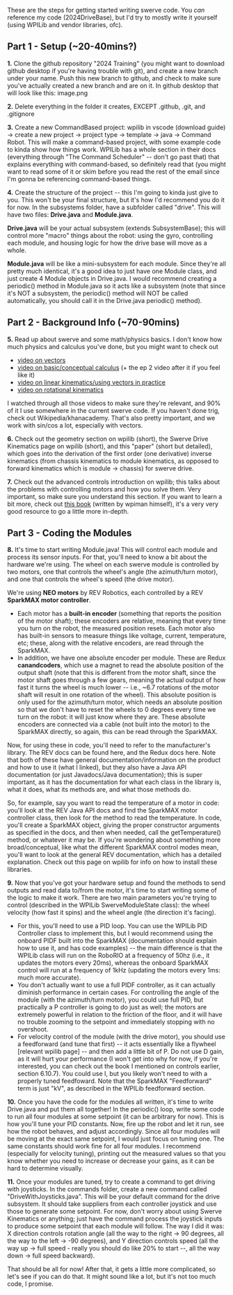 These are the steps for getting started writing swerve code. You *can* reference my code (2024DriveBase), but I'd try to mostly write it yourself (using WPILib and vendor libraries, ofc).


## Part 1 - Setup (~20-40mins?)

**1.** Clone the github repository "2024 Training" (you might want to download github desktop if you're having trouble with git), and create a new branch under your name. Push this new branch to github, and check to make sure you've actually created a new branch and are on it. In github desktop that will look like this: 
image.png

**2.** Delete everything in the folder it creates, EXCEPT .github, .git, and .gitignore

**3.** Create a new CommandBased project: wpilib in vscode (download guide) -> create a new project -> project type -> template -> java -> Command Robot. This will make a command-based project, with some example code to kinda show how things work. WPILib has a whole section in their docs (everything through "The Command Scheduler" -- don't go past that) that explains everything with command-based, so definitely read that (you might want to read some of it or skim before you read the rest of the email since I'm gonna be referencing command-based things.

**4.** Create the structure of the project -- this I'm going to kinda just give to you. This won't be your final structure, but it's how I'd recommend you do it for now. In the subsystems folder, have a subfolder called "drive". This will have two files: **Drive.java** and **Module.java**. 

**Drive.java** will be your actual subsystem (extends SubsystemBase); this will control more "macro" things about the robot: using the gyro, controlling each module, and housing logic for how the drive base will move as a whole. 

**Module.java** will be like a mini-subsystem for each module. Since they're all pretty much identical, it's a good idea to just have one Module class, and just create 4 Module objects in Drive.java. I would recommend creating a periodic() method in Module.java so it acts like a subsystem (note that since it's NOT a subsystem, the periodic() method will NOT be called automatically, you should call it in the Drive.java periodic() method).


## Part 2 - Background Info (~70-90mins)

**5.** Read up about swerve and some math/physics basics. I don't know how much physics and calculus you've done, but you might want to check out 
- [video on vectors](https://www.youtube.com/watch?v=fNk_zzaMoSs&ab_channel=3Blue1Brown)
- [video on basic/conceptual calculus](https://www.youtube.com/watch?v=WUvTyaaNkzM&ab_channel=3Blue1Brown) (+ the ep 2 video after it if you feel like it)
- [video on linear kinematics/using vectors in practice](https://www.flippingphysics.com/apc-kinematics-review.html)
- [video on rotational kinematics](https://www.flippingphysics.com/apc-rotational-kinematics-review.html)

I watched through all those videos to make sure they're relevant, and 90% of it I use somewhere in the current swerve code. If you haven't done trig, check out Wikipedia/khanacademy. That's also pretty important, and we work with sin/cos a lot, especially with vectors. 

**6.** Check out the geometry section on wpilib (short), the Swerve Drive Kinematics page on wpilib (short), and this "paper" (short but detailed), which goes into the derivation of the first order (one derivative) inverse kinematics (from chassis kinematics to module kinematics, as opposed to forward kinematics which is module -> chassis) for swerve drive.

**7.** Check out the advanced controls introduction on wpilib; this talks about the problems with controlling motors and how you solve them. Very important, so make sure you understand this section. If you want to learn a bit more, check out [this book](https://file.tavsys.net/control/controls-engineering-in-frc.pdf) (written by wpiman himself), it's a very very good resource to go a little more in-depth.


## Part 3 - Coding the Modules

**8.** It's time to start writing Module.java! This will control each module and process its sensor inputs. For that, you'll need to know a bit about the hardware we're using. The wheel on each swerve module is controlled by two motors, one that controls the wheel's angle (the azimuth/turn motor), and one that controls the wheel's speed (the drive motor). 

We're using **NEO motors** by REV Robotics, each controlled by a REV **SparkMAX motor controller**. 
- Each motor has a **built-in encoder** (something that reports the position of the motor shaft); these encoders are relative, meaning that every time you turn on the robot, the measured position resets. Each motor also has built-in sensors to measure things like voltage, current, temperature, etc; these, along with the relative encoders, are read through the SparkMAX.
- In addition, we have one absolute encoder per module. These are Redux **canandcoders**, which use a magnet to read the absolute position of the output shaft (note that this is different from the motor shaft, since the motor shaft goes through a few gears, meaning the actual output of how fast it turns the wheel is much lower -- i.e., ~6.7 rotations of the motor shaft will result in one rotation of the wheel). This absolute position is only used for the azimuth/turn motor, which needs an absolute position so that we don't have to reset the wheels to 0 degrees every time we turn on the robot: it will just know where they are. These absolute encoders are connected via a cable (not built into the motor) to the SparkMAX directly, so again, this can be read through the SparkMAX.

Now, for using these in code, you'll need to refer to the manufacturer's library. The REV docs can be found here, and the Redux docs here. Note that both of these have general documentation/information on the product and how to use it (what I linked), but they also have a Java API documentation (or just Javadocs/Java documentation); this is super important, as it has the documentation for what each class in the library is, what it does, what its methods are, and what those methods do. 

So, for example, say you want to read the temperature of a motor in code: you'll look at the REV Java API docs and find the SparkMAX motor controller class, then look for the method to read the temperature. In code, you'll create a SparkMAX object, giving the proper constructor arguments as specified in the docs, and then when needed, call the getTemperature() method, or whatever it may be. If you're wondering about something more broad/conceptual, like what the different SparkMAX control modes mean, you'll want to look at the general REV documentation, which has a detailed explanation. Check out this page on wpilib for info on how to install these libraries.

**9.** Now that you've got your hardware setup and found the methods to send outputs and read data to/from the motor, it's time to start writing some of the logic to make it work. There are two main parameters you're trying to control (described in the WPILib SwerveModuleState class): the wheel velocity (how fast it spins) and the wheel angle (the direction it's facing). 
- For this, you'll need to use a PID loop. You can use the WPILib PID Controller class to implement this, but I would recommend using the onboard PIDF built into the SparkMAX (documentation should explain how to use it, and has code examples) -- the main difference is that the WPILib class will run on the RoboRIO at a frequency of 50hz (i.e., it updates the motors every 20ms), whereas the onboard SparkMAX control will run at a frequency of 1kHz (updating the motors every 1ms: much more accurate).
- You don't actually want to use a full PIDF controller, as it can actually diminish performance in certain cases. For controlling the angle of the module (with the azimuth/turn motor), you could use full PID, but practically a P controller is going to do just as well; the motors are extremely powerful in relation to the friction of the floor, and it will have no trouble zooming to the setpoint and immediately stopping with no overshoot.
- For velocity control of the module (with the drive motor), you should use a feedforward (and tune that first) -- it acts essentially like a flywheel [relevant wpilib page] -- and then add a little bit of P. Do not use D gain, as it will hurt your performance (I won't get into why for now, if you're interested, you can check out the book I mentioned on controls earlier, section 6.10.7). You could use I, but you likely won't need to with a properly tuned feedfoward. Note that the SparkMAX "Feedforward" term is just "kV", as described in the WPILib feedforward section. 

**10.** Once you have the code for the modules all written, it's time to write Drive.java and put them all together! In the periodic() loop, write some code to run all four modules at some setpoint (it can be arbitrary for now). This is how you'll tune your PID constants. Now, fire up the robot and let it run, see how the robot behaves, and adjust accordingly. Since all four modules will be moving at the exact same setpoint, I would just focus on tuning one. The same constants should work fine for all four modules. I recommend (especially for velocity tuning), printing out the measured values so that you know whether you need to increase or decrease your gains, as it can be hard to determine visually.

**11.** Once your modules are tuned, try to create a command to get driving with joysticks. In the commands folder, create a new command called "DriveWithJoysticks.java". This will be your default command for the drive subsystem. It should take suppliers from each controller joystick and use those to generate some setpoint. For now, don't worry about using Swerve Kinematics or anything; just have the command process the joystick inputs to produce some setpoint that each module will follow. The way I did it was: X direction controls rotation angle (all the way to the right -> 90 degrees, all the way to the left -> -90 degrees), and Y direction controls speed (all the way up -> full speed - really you should do like 20% to start --, all the way down -> full speed backward).

That should be all for now! After that, it gets a little more complicated, so let's see if you can do that. It might sound like a lot, but it's not too much code, I promise.
